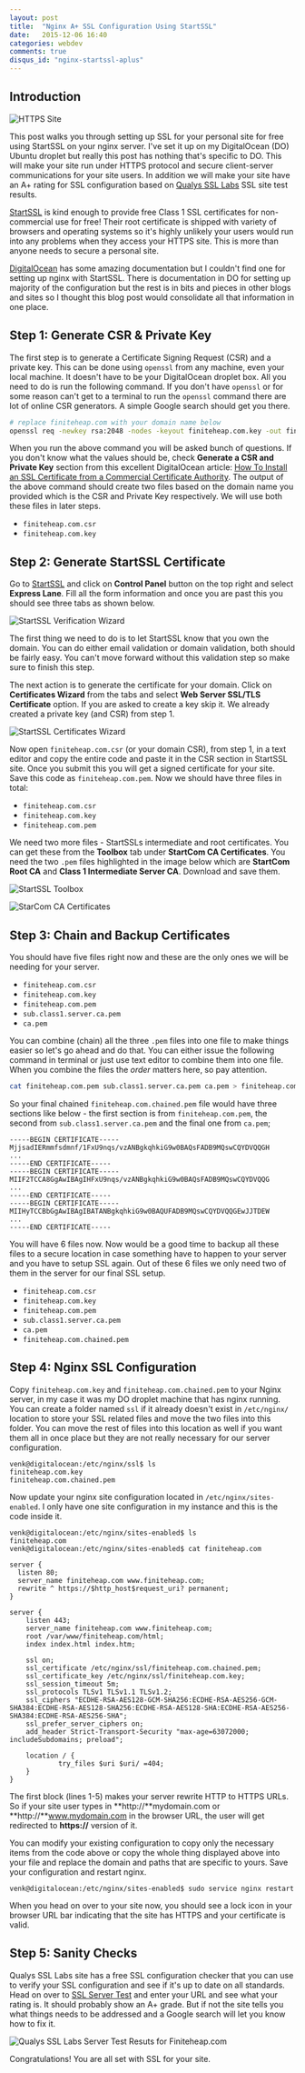 ```yaml
---
layout: post
title:  "Nginx A+ SSL Configuration Using StartSSL"
date:   2015-12-06 16:40
categories: webdev
comments: true
disqus_id: "nginx-startssl-aplus"
---
```


## Introduction ##

<img class="center-image" src="/assets/chrome-https.png"
alt="HTTPS Site">

This post walks you through setting up SSL for your personal site for
free using StartSSL on your nginx server. I've set it up on my
DigitalOcean (DO) Ubuntu droplet but really this post has nothing
that's specific to DO. This will make your site run under HTTPS
protocol and secure client-server communications for your site
users. In addition we will make your site have an A+ rating for SSL
configuration based on
[Qualys SSL Labs](https://www.ssllabs.com/ssltest/) SSL site test
results.

[StartSSL](https://www.startssl.com/) is kind enough to provide free
Class 1 SSL certificates for non-commercial use for free! Their root
certificate is shipped with variety of browsers and operating systems
so it's highly unlikely your users would run into any problems when
they access your HTTPS site. This is more than anyone needs to secure
a personal site.

[DigitalOcean](https://www.digitalocean.com/) has some amazing
documentation but I couldn't find one for setting up nginx with
StartSSL. There is documentation in DO for setting up majority of the
configuration but the rest is in bits and pieces in other blogs and
sites so I thought this blog post would consolidate all that
information in one place.

## Step 1: Generate CSR & Private Key ##

The first step is to generate a Certificate Signing Request (CSR) and
a private key. This can be done using `openssl` from any machine, even
your local machine. It doesn't have to be your DigitalOcean droplet
box. All you need to do is run the following command. If you don't
have `openssl` or for some reason can't get to a terminal to run the
`openssl` command there are lot of online CSR generators. A simple
Google search should get you there.

```bash
# replace finiteheap.com with your domain name below
openssl req -newkey rsa:2048 -nodes -keyout finiteheap.com.key -out finiteheap.com.csr
```

When you run the above command you will be asked bunch of
questions. If you don't know what the values should be, check
**Generate a CSR and Private Key** section from this excellent
DigitalOcean article:
[How To Install an SSL Certificate from a Commercial Certificate Authority](https://www.digitalocean.com/community/tutorials/how-to-install-an-ssl-certificate-from-a-commercial-certificate-authority#generate-a-csr-and-private-key). The
output of the above command should create two files based on the
domain name you provided which is the CSR and Private Key
respectively. We will use both these files in later steps.

* `finiteheap.com.csr`
* `finiteheap.com.key`

## Step 2: Generate StartSSL Certificate ##

Go to [StartSSL](http://www.startssl.com/) and click on **Control
Panel** button on the top right and select **Express Lane**. Fill all the
form information and once you are past this you should see three tabs
as shown below.

<img class="center-image border" src="/assets/startssl-verify-tab.png"
alt="StartSSL Verification Wizard">

The first thing we need to do is to let StartSSL know that you own the
domain. You can do either email validation or domain validation, both
should be fairly easy. You can't move forward without this validation
step so make sure to finish this step.

The next action is to generate the certificate for your domain. Click
on **Certificates Wizard** from the tabs and select **Web Server
SSL/TLS Certificate** option. If you are asked to create a key skip
it. We already created a private key (and CSR) from step 1.

<img class="center-image border" src="/assets/startssl-generate-tab.png"
alt="StartSSL Certificates Wizard">

Now open `finiteheap.com.csr` (or your domain CSR), from step 1, in a
text editor and copy the entire code and paste it in the CSR section
in StartSSL site. Once you submit this you will get a signed
certificate for your site. Save this code as `finiteheap.com.pem`. Now
we should have three files in total:

* `finiteheap.com.csr`
* `finiteheap.com.key`
* `finiteheap.com.pem`

We need two more files - StartSSLs intermediate and root
certificates. You can get these from the **Toolbox** tab under
**StartCom CA Certificates**. You need the two `.pem` files
highlighted in the image below which are **StartCom Root CA** and
**Class 1 Intermediate Server CA**. Download and save them.

<img class="center-image border" src="/assets/startssl-toolbox-tab.png"
alt="StartSSL Toolbox">

<img class="center-image border" src="/assets/startssl-ca-certs.png"
alt="StarCom CA Certificates">

## Step 3: Chain and Backup Certificates ##

You should have five files right now and these are the only ones we
will be needing for your server.

* `finiteheap.com.csr`
* `finiteheap.com.key`
* `finiteheap.com.pem`
* `sub.class1.server.ca.pem`
* `ca.pem`

You can combine (chain) all the three `.pem` files into one file to make
things easier so let's go ahead and do that. You can either issue the
following command in terminal or just use text editor to combine them
into one file. When you combine the files the *order* matters here, so
pay attention.

```bash
cat finiteheap.com.pem sub.class1.server.ca.pem ca.pem > finiteheap.com.chained.pem
```

So your final chained `finiteheap.com.chained.pem` file would have
three sections like below - the first section is from
`finiteheap.com.pem`, the second from `sub.class1.server.ca.pem` and
the final one from `ca.pem`;

```console
-----BEGIN CERTIFICATE-----
MjjsadIERmmfsdmnf/1FxU9nqs/vzANBgkqhkiG9w0BAQsFADB9MQswCQYDVQQGH
...
-----END CERTIFICATE-----
-----BEGIN CERTIFICATE-----
MIIF2TCCA8GgAwIBAgIHFxU9nqs/vzANBgkqhkiG9w0BAQsFADB9MQswCQYDVQQG
...
-----END CERTIFICATE-----
-----BEGIN CERTIFICATE-----
MIIHyTCCBbGgAwIBAgIBATANBgkqhkiG9w0BAQUFADB9MQswCQYDVQQGEwJJTDEW
...
-----END CERTIFICATE-----
```

You will have 6 files now. Now would be a good time to backup all
these files to a secure location in case something have to happen to
your server and you have to setup SSL again. Out of these 6 files we
only need two of them in the server for our final SSL setup.

* `finiteheap.com.csr`
* `finiteheap.com.key`
* `finiteheap.com.pem`
* `sub.class1.server.ca.pem`
* `ca.pem`
* `finiteheap.com.chained.pem`

## Step 4: Nginx SSL Configuration ##

Copy `finiteheap.com.key` and `finiteheap.com.chained.pem` to your
Nginx server, in my case it was my DO droplet machine that has nginx
running. You can create a folder named `ssl` if it already doesn't
exist in `/etc/nginx/` location to store your SSL related files and
move the two files into this folder. You can move the rest of files
into this location as well if you want them all in once place but they
are not really necessary for our server configuration.

```console
venk@digitalocean:/etc/nginx/ssl$ ls
finiteheap.com.key
finiteheap.com.chained.pem
```

Now update your nginx site configuration located in
`/etc/nginx/sites-enabled`. I only have one site configuration in my
instance and this is the code inside it.

```console
venk@digitalocean:/etc/nginx/sites-enabled$ ls
finiteheap.com
venk@digitalocean:/etc/nginx/sites-enabled$ cat finiteheap.com
```

```nginx
server {
  listen 80;
  server_name finiteheap.com www.finiteheap.com;
  rewrite ^ https://$http_host$request_uri? permanent;
}

server {
    listen 443;
    server_name finiteheap.com www.finiteheap.com;
    root /var/www/finiteheap.com/html;
    index index.html index.htm;

    ssl on;
    ssl_certificate /etc/nginx/ssl/finiteheap.com.chained.pem;
    ssl_certificate_key /etc/nginx/ssl/finiteheap.com.key;
    ssl_session_timeout 5m;
    ssl_protocols TLSv1 TLSv1.1 TLSv1.2;
    ssl_ciphers "ECDHE-RSA-AES128-GCM-SHA256:ECDHE-RSA-AES256-GCM-SHA384:ECDHE-RSA-AES128-SHA256:ECDHE-RSA-AES128-SHA:ECDHE-RSA-AES256-SHA384:ECDHE-RSA-AES256-SHA";
    ssl_prefer_server_ciphers on;
    add_header Strict-Transport-Security "max-age=63072000; includeSubdomains; preload";

    location / {
            try_files $uri $uri/ =404;
    }
}
```

The first block (lines 1-5) makes your server rewrite HTTP to HTTPS
URLs. So if your site user types in **http://**mydomain.com or
**http://**www.mydomain.com in the browser URL, the user will get
redirected to **https://** version of it.

You can modify your existing configuration to copy only the necessary
items from the code above or copy the whole thing displayed above into
your file and replace the domain and paths that are specific to
yours. Save your configuration and restart nginx.

```console
venk@digitalocean:/etc/nginx/sites-enabled$ sudo service nginx restart
```

When you head on over to your site now, you should see a lock icon in
your browser URL bar indicating that the site has HTTPS and your
certificate is valid.

## Step 5: Sanity Checks ##

Qualys SSL Labs site has a free SSL configuration checker that you can
use to verify your SSL configuration and see if it's up to date on all
standards. Head on over to
[SSL Server Test](https://www.ssllabs.com/ssltest/) and enter your URL
and see what your rating is. It should probably show an A+ grade. But
if not the site tells you what things needs to be addressed and a
Google search will let you know how to fix it.

<img class="center-image" src="/assets/ssllabs-aplus.png"
alt="Qualys SSL Labs Server Test Resuts for Finiteheap.com">

Congratulations! You are all set with SSL for your site.
